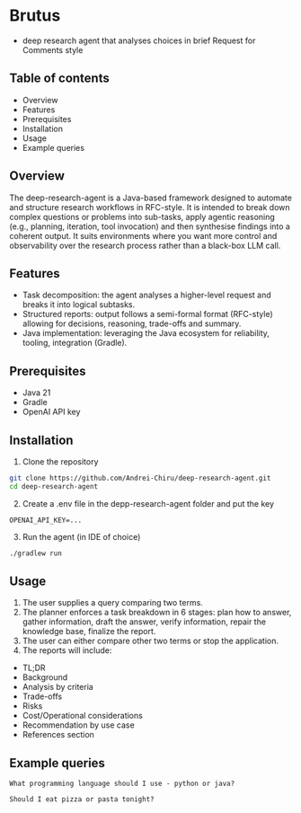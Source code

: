 # Brutus 
- deep research agent that analyses choices in brief Request for Comments style 
## Table of contents
* Overview
* Features
* Prerequisites
* Installation
* Usage
* Example queries
## Overview
The deep-research-agent is a Java-based framework designed to automate and structure research workflows in RFC-style.
It is intended to break down complex questions or problems into sub-tasks, apply agentic reasoning (e.g., planning, iteration, tool invocation) and then synthesise findings into a coherent output.
It suits environments where you want more control and observability over the research process rather than a black-box LLM call.
## Features
* Task decomposition: the agent analyses a higher-level request and breaks it into logical subtasks. 
* Structured reports: output follows a semi-formal format (RFC-style) allowing for decisions, reasoning, trade-offs and summary. 
* Java implementation: leveraging the Java ecosystem for reliability, tooling, integration (Gradle).
## Prerequisites
* Java 21
* Gradle
* OpenAI API key
## Installation
1) Clone the repository
```bash
git clone https://github.com/Andrei-Chiru/deep-research-agent.git  
cd deep-research-agent
```
2) Create a .env file in the depp-research-agent folder and put the key
```text
OPENAI_API_KEY=...
```
3) Run the agent (in IDE of choice)
```bash
./gradlew run
```
## Usage
1) The user supplies a query comparing two terms.
2) The planner enforces a task breakdown in 6 stages: plan how to answer, gather information, draft the answer, verify information, repair the knowledge base, finalize the report.
3) The user can either compare other two terms or stop the application.
4) The reports will include:
* TL;DR
* Background
* Analysis by criteria
* Trade-offs
* Risks
* Cost/Operational considerations
* Recommendation by use case
* References section
## Example queries
```text
What programming language should I use - python or java?
```
```text
Should I eat pizza or pasta tonight?
```
